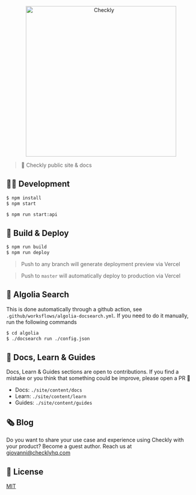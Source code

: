 <p align="center">
  <img width="400px" src="./src/assets/images/text_racoon_logo.svg" alt="Checkly" />
</p>


> 🦝 Checkly public site & docs

## 🧑‍💻 Development

```bash
$ npm install
$ npm start

$ npm run start:api
```

## 🚢 Build & Deploy

```bash
$ npm run build
$ npm run deploy
```


> Push to any branch will generate deployment preview via Vercel

> Push to `master` will automatically deploy to production via Vercel

## 🔎 Algolia Search

This is done automatically through a github action, see `.github/worksflows/algolia-docsearch.yml`.
If you need to do it manually, run the following commands

```bash
$ cd algolia
$ ./docsearch run ./config.json
```

## 💪 Docs, Learn & Guides

Docs, Learn & Guides sections are open to contributions. If you find a mistake or you think that something could be improve, please open a PR 🙂

- Docs: `./site/content/docs`
- Learn: `./site/content/learn`
- Guides: `./site/content/guides`


## 🗞 Blog

Do you want to share your use case and experience using Checkly with your product? Become a guest author. Reach us at [giovanni@checklyhq.com](mailto:giovanni@checklyhq.com)

## 📄 License

[MIT](https://github.com/checkly/jamstack-deploy/blob/master/LICENSE)